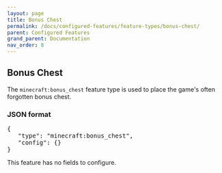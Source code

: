```yaml
---
layout: page
title: Bonus Chest
permalink: /docs/configured-features/feature-types/bonus-chest/
parent: Configured Features
grand_parent: Documentation
nav_order: 8
---
```


## Bonus Chest

The `minecraft:bonus_chest` feature type is used to place the game's often forgotten bonus chest.

### JSON format

<pre>
{
   "type": "minecraft:bonus_chest",
   "config": {}
}
</pre>

This feature has no fields to configure.